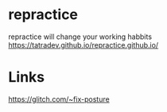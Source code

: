 # repractice
repractice will change your working habbits
https://tatradev.github.io/repractice.github.io/
# Links
https://glitch.com/~fix-posture
